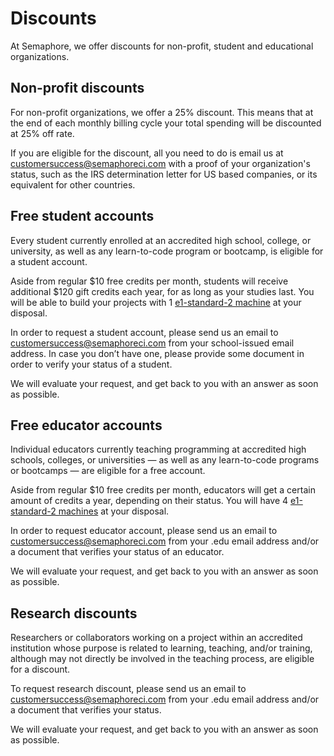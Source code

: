 # Discounts

At Semaphore, we offer discounts for non-profit, student and educational organizations.

## Non-profit discounts

For non-profit organizations, we offer a 25% discount. This means that at the end of each monthly billing cycle your total spending will be discounted at 25% off rate.

If you are eligible for the discount, all you need to do is email us at [customersuccess@semaphoreci.com](mailto:customersuccess@semaphoreci.com) with a proof of your organization's status, such as the IRS determination letter for US based companies, or its equivalent for other countries.

## Free student accounts

Every student currently enrolled at an accredited high school, college, or university, as well as any learn-to-code program or bootcamp, is eligible for a student account.

Aside from regular $10 free credits per month, students will receive additional $120 gift credits each year, for as long as your studies last.
You will be able to build your projects with 1 [e1-standard-2 machine](https://docs.semaphoreci.com/ci-cd-environment/machine-types/) at your disposal.

In order to request a student account, please send us an email to [customersuccess@semaphoreci.com](mailto:customersuccess@semaphoreci.com) from your school-issued email address. In case you don’t have one, please provide some document in order to verify your status of a student.

We will evaluate your request, and get back to you with an answer as soon as possible.

## Free educator accounts

Individual educators currently teaching programming at accredited high schools, colleges, or universities — as well as any learn-to-code programs or bootcamps — are eligible for a free account.

Aside from regular $10 free credits per month, educators will get a certain amount of credits a year, depending on their status.
You will have 4 [e1-standard-2 machines](https://docs.semaphoreci.com/ci-cd-environment/machine-types/) at your disposal.

In order to request educator account, please send us an email to [customersuccess@semaphoreci.com](mailto:customersuccess@semaphoreci.com)  from your .edu email address and/or a document that verifies your status of an educator.

We will evaluate your request, and get back to you with an answer as soon as possible.

## Research discounts

Researchers or collaborators working on a project within an accredited institution whose purpose is related to learning, teaching, and/or training, although may not directly be involved in the teaching process, are eligible for a discount.

To request research discount, please send us an email to [customersuccess@semaphoreci.com](mailto:customersuccess@semaphoreci.com) from your .edu email address and/or a document that verifies your status.

We will evaluate your request, and get back to you with an answer as soon as possible.
